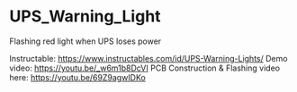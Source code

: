 # UPS_Warning_Light
Flashing red light when UPS loses power

Instructable: https://www.instructables.com/id/UPS-Warning-Lights/
Demo video: https://youtu.be/_w6m1b8DcVI
PCB Construction & Flashing video here:  https://youtu.be/69Z9agwIDKo
